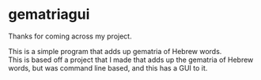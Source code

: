 # gematriagui
Thanks for coming across my project. 

This is a simple program that adds up gematria of Hebrew words. 
<br/>
This is based off a project that I made that adds up the gematria of Hebrew words, but was command line based, and this has a GUI to it. 
